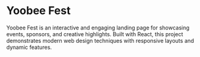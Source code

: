# Yoobee Fest

Yoobee Fest is an interactive and engaging landing page for showcasing events, sponsors, and creative highlights. Built with React, this project demonstrates modern web design techniques with responsive layouts and dynamic features.
